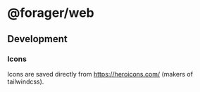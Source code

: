 # @forager/web


## Development

### Icons
Icons are saved directly from https://heroicons.com/ (makers of tailwindcss).
